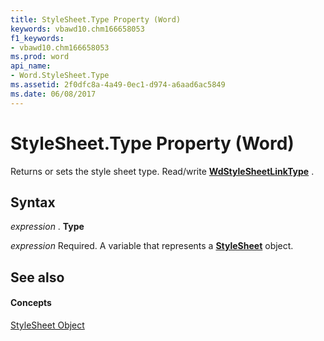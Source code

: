 ```yaml
---
title: StyleSheet.Type Property (Word)
keywords: vbawd10.chm166658053
f1_keywords:
- vbawd10.chm166658053
ms.prod: word
api_name:
- Word.StyleSheet.Type
ms.assetid: 2f0dfc8a-4a49-0ec1-d974-a6aad6ac5849
ms.date: 06/08/2017
---
```



# StyleSheet.Type Property (Word)

Returns or sets the style sheet type. Read/write  **[WdStyleSheetLinkType](Word.WdStyleSheetLinkType.md)** .


## Syntax

 _expression_ . **Type**

 _expression_ Required. A variable that represents a **[StyleSheet](Word.StyleSheet.md)** object.


## See also


#### Concepts


[StyleSheet Object](Word.StyleSheet.md)

